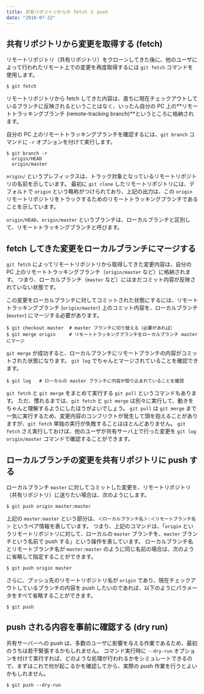 ```yaml
---
title: 共有リポジトリからの fetch と push
date: "2010-07-22"
---
```


共有リポジトリから変更を取得する (fetch)
----

リモートリポジトリ（共有リポジトリ）をクローンしてきた後に、他のユーザによって行われたリモート上での変更を再度取得するには `git fetch` コマンドを使用します。

~~~
$ git fetch
~~~

リモートリポジトリから fetch してきた内容は、直ちに現在チェックアウトしているブランチに反映されるということはなく、いったん自分の PC 上の**リモートトラッキングブランチ (remote-tracking branch)**というところに格納されます。

自分の PC 上のリモートトラッキングブランチを確認するには、`git branch` コマンドに `-r` オプションを付けて実行します。

~~~
$ git branch -r
  origin/HEAD
  origin/master
~~~

`origin/` というプレフィックスは、トラック対象となっているリモートリポジトリの名前を示しています。
最初に `git clone` したリモートリポジトリには、デフォルトで `origin` という略称がつけられており、上記の出力は、この `origin` リモートリポジトリをトラックするためのリモートトラッキングブランチであることを示しています。

`origin/HEAD`、`origin/master` というブランチは、ローカルブランチと区別して、リモートトラッキングブランチと呼びます。


fetch してきた変更をローカルブランチにマージする
----

`git fetch` によってリモートリポジトリから取得してきた変更内容は、自分の PC 上のリモートトラッキングブランチ（`origin/master` など）に格納されます。
つまり、ローカルブランチ（`master` など）にはまだコミット内容が反映されていない状態です。

この変更をローカルブランチに対してコミットされた状態にするには、リモートトラッキングブランチ (`origin/master`) 上のコミット内容を、ローカルブランチ (`master`) にマージする必要があります。

~~~
$ git checkout master  # master ブランチに切り替える（必要があれば）
$ git merge origin     # リモートトラッキングブランチをローカルブランチ master にマージ
~~~

`git merge` が成功すると、ローカルブランチにリモートブランチの内容がコミットされた状態になります。
`git log` でちゃんとマージされていることを確認できます。

~~~
$ git log   # ローカルの master ブランチに内容が取り込まれていることを確認
~~~

`git fetch` と `git merge` をまとめて実行する `git pull` というコマンドもあります。
ただ、慣れるまでは、`git fetch` と `git merge` は別々に実行して、動きをちゃんと理解するようにしたほうがよいでしょう。
`git pull` は `git merge` まで一気に実行するため、変更内容のコンフリクトが発生して頭を抱えることがありますが、`git fetch` 単独の実行が失敗することはほとんどありません。
`git fetch` さえ実行しておけば、他のユーザが共有サーバ上で行った変更を `git log origin/master` コマンドで確認することができます。


ローカルブランチの変更を共有リポジトリに push する
----

ローカルブランチ `master` に対してコミットした変更を、リモートリポジトリ（共有リポジトリ）に送りたい場合は、次のようにします。

~~~
$ git push origin master:master
~~~

上記の `master:master` という部分は、`＜ローカルブランチ名＞:＜リモートブランチ名＞` というペア情報を表しています。
つまり、上記のコマンドは、「`origin` というリモートリポジトリに対して、ローカルの `master` ブランチを、`master` ブランチという名前で push する」という操作を表しています。
ローカルブランチ名とリモートブランチ名が `master:master` のように同じ名前の場合は、次のように省略して指定することができます。

~~~
$ git push origin master
~~~

さらに、プッシュ先のリモートリポジトリ名が `origin` であり、現在チェックアウトしているブランチの内容を push したいのであれば、以下のようにパラメータをすべて省略することができます。

~~~
$ git push
~~~


push される内容を事前に確認する (dry run)
----

共有サーバーへの push は、多数のユーザに影響を与える作業であるため、最初のうちは若干緊張するかもしれません。
コマンド実行時に `--dry-run` オプションを付けて実行すれば、どのような処理が行われるかをシミュレートできるので、まずはこれで何が起こるかを確認してから、実際の push 作業を行うとよいかもしれません。

~~~
$ git push --dry-run
~~~

